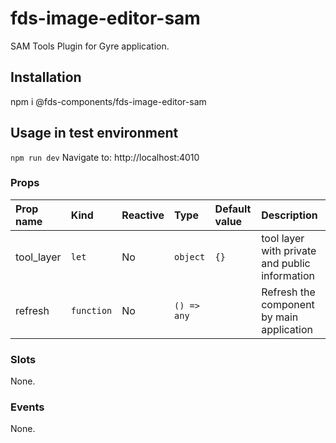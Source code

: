 # fds-image-editor-sam

SAM Tools Plugin for Gyre application. 

## Installation
npm i @fds-components/fds-image-editor-sam



## Usage in test environment
<code>npm run dev</code>
Navigate to: http://localhost:4010


### Props

| Prop name | Kind | Reactive | Type | Default value | Description |
| :--- | :--- | :--- | :--- | :--- | :--- |
| tool_layer | <code>let</code> | No | <code>object</code> | <code>{}</code> | tool layer with private and public information |
| refresh | <code>function</code> | No | <code>() => any</code> | <code></code> | Refresh the component by main application |
### Slots

None.

### Events

None.




 

 
